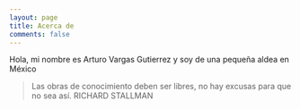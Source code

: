 ```yaml
---
layout: page
title: Acerca de
comments: false
---
```

Hola, mi nombre es Arturo Vargas Gutierrez y soy de una pequeña aldea en México

>Las obras de conocimiento deben ser libres, no hay excusas para que no sea así.
RICHARD STALLMAN


